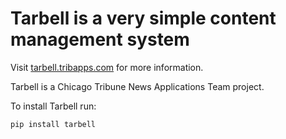 # Tarbell is a very simple content management system

Visit [tarbell.tribapps.com](http://tarbell.tribapps.com) for more information.

Tarbell is a Chicago Tribune News Applications Team project.

To install Tarbell run:

    pip install tarbell
